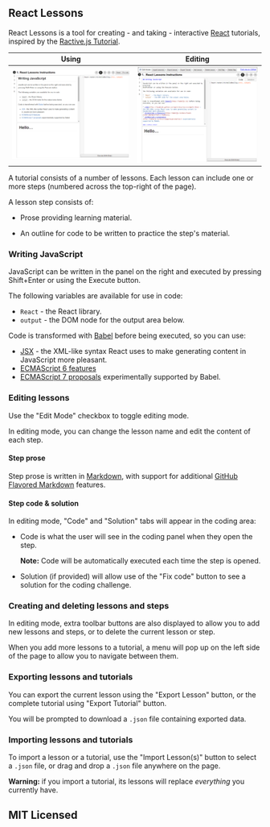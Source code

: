 ## React Lessons

React Lessons is a tool for creating - and taking - interactive [React](http://facebook.github.io/react/) tutorials, inspired by the [Ractive.js Tutorial](http://learn.ractivejs.org).

| Using | Editing |
|-------|---------|
| ![Tutorial screenshot](screenshot-use.png) | ![Editing mode screenshot](screenshot-edit.png) |

A tutorial consists of a number of lessons. Each lesson can include one or more steps (numbered across the top-right of the page).

A lesson step consists of:

* Prose providing learning material.

* An outline for code to be written to practice the step's material.

### Writing JavaScript

JavaScript can be written in the panel on the right and executed by pressing
Shift+Enter or using the Execute button.

The following variables are available for use in code:

* `React` - the React library.
* `output` - the DOM node for the output area below.

Code is transformed with [Babel](http://babeljs.io) before being executed, so you can use:

* [JSX](http://facebook.github.io/react/docs/jsx-in-depth.html) - the XML-like syntax React uses to make generating content in JavaScript more pleasant.
* [ECMAScript 6 features](http://babeljs.io/docs/learn-es2015/#ecmascript-6-features)
* [ECMAScript 7 proposals](http://babeljs.io/docs/usage/experimental/) experimentally supported by Babel.

### Editing lessons

Use the "Edit Mode" checkbox to toggle editing mode.

In editing mode, you can change the lesson name and edit the content of each step.

#### Step prose

Step prose is written in [Markdown](http://daringfireball.net/projects/markdown/basics), with support for additional [GitHub Flavored Markdown](https://help.github.com/articles/github-flavored-markdown/) features.

#### Step code & solution

In editing mode, "Code" and "Solution" tabs will appear in the coding area:

* Code is what the user will see in the coding panel when they open the step.

  **Note:** Code will be automatically executed each time the step is opened.

* Solution (if provided) will allow use of the "Fix code" button to see a solution for the coding challenge.

### Creating and deleting lessons and steps

In editing mode, extra toolbar buttons are also displayed to allow you to add new lessons and steps, or to delete the current lesson or step.

When you add more lessons to a tutorial, a menu will pop up on the left side of the page to allow you to navigate between them.

### Exporting lessons and tutorials

You can export the current lesson using the "Export Lesson" button, or the complete tutorial using "Export Tutorial" button.

You will be prompted to download a `.json` file containing exported data.

### Importing lessons and tutorials

To import a lesson or a tutorial, use the "Import Lesson(s)" button to select a `.json` file, or drag and drop a `.json` file anywhere on the page.

**Warning:** if you import a tutorial, its lessons will replace *everything* you currently have.

## MIT Licensed
